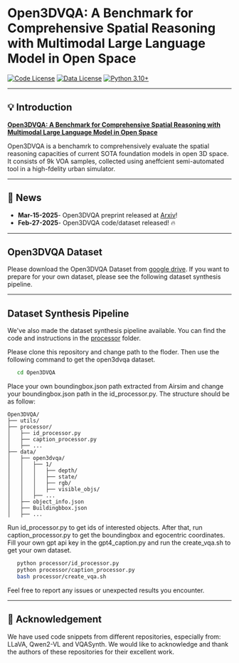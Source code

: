 # Open3DVQA: A Benchmark for Comprehensive Spatial Reasoning with Multimodal Large Language Model in Open Space


[![Code License](https://img.shields.io/badge/Code%20License-apache-green.svg)](CODE_LICENSE)
[![Data License](https://img.shields.io/badge/Data%20License-apache-green.svg)](DATA_LICENSE)
[![Python 3.10+](https://img.shields.io/badge/python-3.10+-blue.svg)](https://www.python.org/downloads/release/python-3100/)


______________________________________________________________________

## 💡 Introduction

[**Open3DVQA: A Benchmark for Comprehensive Spatial Reasoning with Multimodal Large Language Model in Open Space**](<https://www.arxiv.org/abs/2503.11094>)

Open3DVQA is a benchamrk to comprehensively evaluate the spatial reasoning capacities of current SOTA foundation models in open 3D space. It consists of 9k VOA samples, collected using aneffcient semi-automated tool in a high-fdelity urban simulator. 

______________________________________________________________________

## 📢 News
- **Mar-15-2025**- Open3DVQA preprint released at [Arxiv](https://www.arxiv.org/abs/2503.11094)!
- **Feb-27-2025**- Open3DVQA code/dataset released! 🔥
______________________________________________________________________

## Open3DVQA Dataset

Please download the Open3DVQA Dataset from [google drive](https://drive.google.com/drive/folders/1CKSavijr67U8jKMg_kpYNKKs9Nk_bmg1?usp=sharing). If you want to prepare for your own dataset, please see the following dataset synthesis pipeline.

______________________________________________________________________

## Dataset Synthesis Pipeline

We've also made the dataset synthesis pipeline available. You can find the code and instructions in the [processor](processor) folder.

Please clone this repository and change path to the floder. Then use the following command to get the open3dvqa dataset.
```bash
   cd Open3DVQA
```
Place your own boundingbox.json path extracted from Airsim and change your boundingbox.json path in the id_processor.py. The structure should be as follow:
```
Open3DVQA/
├── utils/
├── processor/
│   ├── id_processor.py
│   ├── caption_processor.py
│   ├── ...
├── data/
│   ├── open3dvqa/
│   │   ├── 1/
│   │   │   ├── depth/
│   │   │   ├── state/
│   │   │   ├── rgb/
│   │   │   ├── visible_objs/
│   │   ├── ...
│   ├── object_info.json
│   ├── Buildingbbox.json
│   ├── ...
```
Run id_processor.py to get ids of interested objects. After that, run caption_processor.py to get the boundingbox and egocentric coordinates. Fill your own gpt api key in the gpt4_caption.py and run the create_vqa.sh to get your own dataset.

```bash
   python processor/id_processor.py
   python processor/caption_processor.py
   bash processor/create_vqa.sh
```

Feel free to report any issues or unexpected results you encounter.


______________________________________________________________________

## 🙏 Acknowledgement

We have used code snippets from different repositories, especially from: LLaVA, Qwen2-VL and VQASynth. We would like to acknowledge and thank the authors of these repositories for their excellent work.
